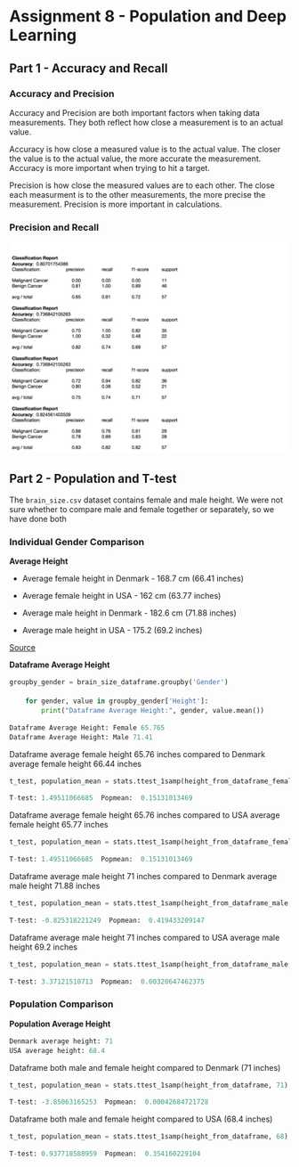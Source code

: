 # Assignment 8 - Population and Deep Learning

## Part 1 - Accuracy and Recall

### Accuracy and Precision

Accuracy and Precision are both important factors when taking data measurements. They both reflect how close a measurement is to an actual value. 

Accuracy is how close a measured value is to the actual value. The closer the value is to the actual value, the more accurate the measurement. Accuracy is more important when trying to hit a target. 

Precision is how close the measured values are to each other. The close each measurment is to the other measurements, the more precise the measurement. Precision is more important in calculations. 

### Precision and Recall




![Text](https://github.com/HakimiX/BusinessIntelligence/blob/master/Assignment8/Model/model.jpg)

## Part 2 - Population and T-test

The `brain_size.csv` dataset contains female and male height. We were not sure whether to compare male and female together or separately, so we have done both

### Individual Gender Comparison

__Average Height__

* Average female height in Denmark - 168.7 cm (66.41 inches)

* Average female height in USA - 162 cm (63.77 inches)

* Average male height in Denmark - 182.6 cm (71.88 inches)

* Average male height in USA - 175.2 (69.2 inches)

[Source](http://www.averageheight.co/average-female-height-by-country)

__Dataframe Average Height__

```python
groupby_gender = brain_size_dataframe.groupby('Gender')
    
    for gender, value in groupby_gender['Height']:
        print("Dataframe Average Height:", gender, value.mean())
```
```python
Dataframe Average Height: Female 65.765
Dataframe Average Height: Male 71.41
```

Dataframe average female height 65.76 inches compared to Denmark average female height 66.44 inches
```python
t_test, population_mean = stats.ttest_1samp(height_from_dataframe_female, 66)
```
```python
T-test: 1.49511066685  Popmean:  0.15131013469
```

Dataframe average female height 65.76 inches compared to USA average female height 65.77 inches
```python
t_test, population_mean = stats.ttest_1samp(height_from_dataframe_female, 65)
```
```python
T-test: 1.49511066685  Popmean:  0.15131013469
```

Dataframe average male height 71 inches compared to Denmark average male height 71.88 inches
```python
t_test, population_mean = stats.ttest_1samp(height_from_dataframe_male, 72)
```
```python
T-test: -0.825318221249  Popmean:  0.419433209147
```

Dataframe average male height 71 inches compared to USA average male height 69.2 inches
```python
t_test, population_mean = stats.ttest_1samp(height_from_dataframe_male, 69)
```
```python
T-test: 3.37121510713  Popmean:  0.00320647462375
```

### Population Comparison

__Population Average Height__ 
```python
Denmark average height: 71
USA average height: 68.4
```

Dataframe both male and female height compared to Denmark (71 inches)
```python
t_test, population_mean = stats.ttest_1samp(height_from_dataframe, 71)
```
```python
T-test: -3.85063165253  Popmean:  0.00042684721728
```

Dataframe both male and female height compared to USA (68.4 inches)
```python
t_test, population_mean = stats.ttest_1samp(height_from_dataframe, 68)
```
```python
T-test: 0.937718588959  Popmean:  0.354160229104
```






